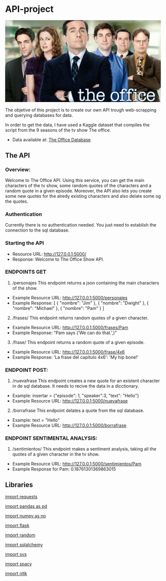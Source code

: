 # API-project
![foto](https://github.com/bvispo/API-project/blob/main/images/the-office.jpg)

The objetive of this project is to create our own API trough web-scrapping and querying databases for data.

In order to get the data, I have used a Kaggle dataset that compiles the script from the 9 seasons of the tv show The office.
- Data available at: [The Office Database](https://www.kaggle.com/nehaprabhavalkar/the-office-dataset)

## The API

### Overview:
Welcome to The Office API. Using this service, you can get the main characters of the tv show, some random quotes of the characters and a random quote in a given episode. Moreover, the API also lets you create some new quotes for the alredy existing characters and also delate some og the quotes.

### Authentication
Currently there is no authentication needed. You just need to establish the connection to the sql database.

### Starting the API

- Resource URL: http://127.0.0.1:5000/
- Response: Welcome to The Office Show API.

### ENDPOINTS GET

1. /personajes
This endpoint returns a json containing the main characters of the show.
- Example Resource URL: http://127.0.0.1:5000/personajes
- Example Response:
[
  {
    "nombre": "Jim"
  }, 
  {
    "nombre": "Dwight"
  }, 
  {
    "nombre": "Michael"
  }, 
  {
    "nombre": "Pam"
  }
]

2. /frases/<name>
This endpoint returns random quotes of a given character.
- Example Resource URL: http://127.0.0.1:5000/frases/Pam
- Example Response: "Pam says ('We can do that.',)"

3. /frase/<episodio>
This endpoint returns a random quote of a given episode.
- Example Resource URL: http://127.0.0.1:5000/frase/4x6
- Example Response: 'La frase del capítulo 4x6': 'My hip bone!'

### ENDPOINT POST:

1. /nuevafrase
This endpoint creates a new quote for an existent character in de sql database.
It needs to recive the data in a dicctionary. 
- Example: insertar = {"episode": 1, "speaker":3, "text": "Hello"}
- Example Resource URL: http://127.0.0.1:5000/nuevafrase

2. /borrafrase
This endpoint delates a quote from the sql database.
- Example: text = "Hello"
- Example Resource URL: http://127.0.0.1:5000/borrafrase

### ENDPOINT SENTIMENTAL ANALYSIS:

1. /sentimientos/<name>
This endpoint makes a sentiment analysis, taking all the quotes of a given character in the tv show.
- Example Resource URL: http://127.0.0.1:5000/sentimientos/Pam
- Example Response for Pam: 0.18761301369863015


## Libraries
[import requests](https://pypi.org/project/requests/2.7.0/)

[import pandas as pd](https://pandas.pydata.org/)

[import numpy as np](https://numpy.org/doc/)

[import flask](https://flask.palletsprojects.com/en/2.0.x/)

[import random](https://docs.python.org/3/library/random.html)

[import sqlalchemy](https://docs.sqlalchemy.org/en/14/)

[import sys](https://docs.python.org/3/library/sys.html)

[import spacy](https://spacy.io/api/doc)

[import nltk](https://www.nltk.org/)